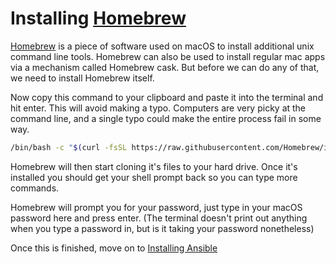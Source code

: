 # Installing [Homebrew]

[Homebrew] is a piece of software used on macOS to install additional unix command
line tools. Homebrew can also be used to install regular mac apps via a mechanism
called Homebrew cask. But before we can do any of that, we need to install Homebrew
itself.

Now copy this command to your clipboard and paste it into the terminal and hit enter. This will avoid making a typo. Computers are very picky at the command line, and a single typo could make the entire process fail in some way.

```sh
/bin/bash -c "$(curl -fsSL https://raw.githubusercontent.com/Homebrew/install/HEAD/install.sh)"
```

Homebrew will then start cloning it's files to your hard drive. Once it's installed you should get your shell prompt back so you can type more commands.

Homebrew will prompt you for your password, just type in your macOS password here and press enter.
(The terminal doesn't print out anything when you type a password in, but is it taking your password nonetheless)

Once this is finished, move on to [Installing Ansible]

[installing ansible]: ansible-setup.md
[homebrew]: https://brew.sh
